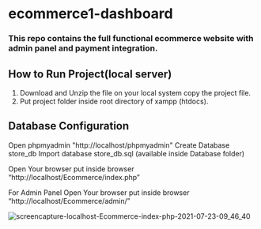 # ecommerce1-dashboard
### This repo contains the full functional ecommerce website with admin panel and payment integration.



## How to Run Project(local server)

1. Download and Unzip the file on your local system copy the project file.
2. Put project folder inside root directory of xampp (htdocs).

## Database Configuration
Open phpmyadmin "http://localhost/phpmyadmin"
Create Database store_db
Import database store_db.sql (available inside Database folder)

Open Your browser put inside browser “http://localhost/Ecommerce/index.php”

For Admin Panel
Open Your browser put inside browser “http://localhost/Ecommerce/admin/” 



![screencapture-localhost-Ecommerce-index-php-2021-07-23-09_46_40](https://youtu.be/W5JsUibvEMo)
